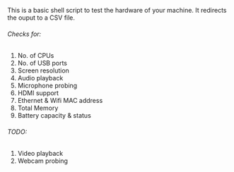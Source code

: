 This is a basic shell script to test the hardware of your machine. It redirects the ouput to a CSV file.

###### Checks for:
1. No. of CPUs
2. No. of USB ports
3. Screen resolution
4. Audio playback
5. Microphone probing
6. HDMI support
7. Ethernet & Wifi MAC address
8. Total Memory
9. Battery capacity & status



###### TODO:
1. Video playback
2. Webcam probing
